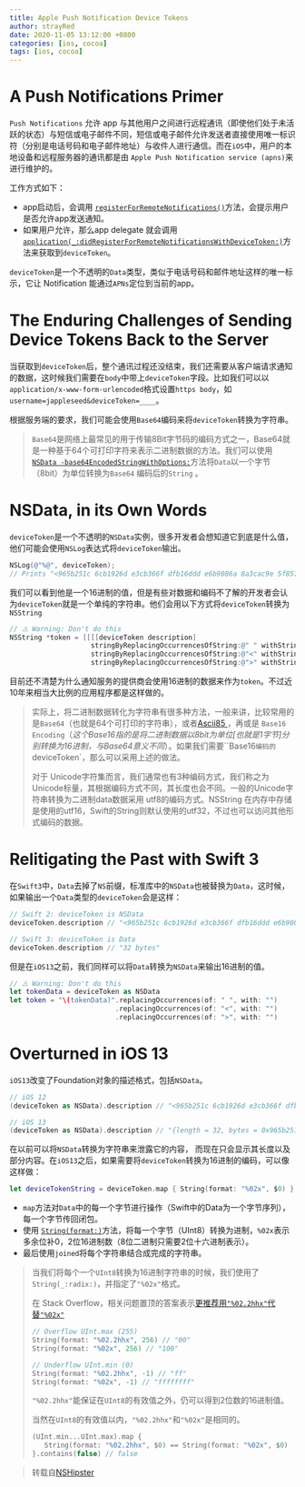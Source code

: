 ```yaml
---
title: Apple Push Notification Device Tokens
author: strayRed
date: 2020-11-05 13:12:00 +0800
categories: [ios, cocoa]
tags: [ios, cocoa]
---
```


# A Push Notifications Primer

`Push Notifications` 允许 app 与其他用户之间进行远程通讯（即使他们处于未活跃的状态）与短信或电子邮件不同，短信或电子邮件允许发送者直接使用唯一标识符（分别是电话号码和电子邮件地址）与收件人进行通信。而在`iOS`中，用户的本地设备和远程服务器的通讯都是由 `Apple Push Notification service (apns)`来进行维护的。

工作方式如下：

- app启动后，会调用 [`registerForRemoteNotifications()`](https://developer.apple.com/documentation/uikit/uiapplication/1623078-registerforremotenotifications)方法，会提示用户是否允许app发送通知。
- 如果用户允许，那么app delegate 就会调用 [`application(_:didRegisterForRemoteNotificationsWithDeviceToken:)`](https://developer.apple.com/documentation/uikit/uiapplicationdelegate/1622958-application)方法来获取到`deviceToken`。

`deviceToken`是一个不透明的`Data`类型，类似于电话号码和邮件地址这样的唯一标示，它让 Notification 能通过`APNs`定位到当前的app。

# The Enduring Challenges of Sending Device Tokens Back to the Server

当获取到`deviceToken`后，整个通讯过程还没结束，我们还需要从客户端请求通知的数据，这时候我们需要在`body`中带上`deviceToken`字段。比如我们可以以`application/x-www-form-urlencoded`格式设置`https body`，如`username=jappleseed&deviceToken=____`。

根据服务端的要求，我们可能会使用`Base64`编码来将`deviceToken`转换为字符串。

> `Base64`是网络上最常见的用于传输8Bit字节码的编码方式之一，Base64就是一种基于64个可打印字符来表示二进制数据的方法。我们可以使用  [`NSData -base64EncodedStringWithOptions:`](https://developer.apple.com/documentation/foundation/nsdata/1413546-base64encodedstringwithoptions?language=objc)方法将`Data`以一个字节（8bit）为单位转换为`Base64` 编码后的`String` 。

# NSData, in its Own Words

`deviceToken`是一个不透明的`NSData`实例，很多开发者会想知道它到底是什么值，他们可能会使用`NSLog`表达式将`deviceToken`输出。

```Objective-C
NSLog(@"%@", deviceToken);
// Prints "<965b251c 6cb1926d e3cb366f dfb16ddd e6b9086a 8a3cac9e 5f857679 376eab7C>"
```

我们可以看到他是一个16进制的值，但是有些对数据和编码不了解的开发者会认为`deviceToken`就是一个单纯的字符串。他们会用以下方式将`deviceToken`转换为`NSString`

```Objective-C
// ⚠️ Warning: Don't do this
NSString *token = [[[[deviceToken description]
                    stringByReplacingOccurrencesOfString:@" " withString:@""]
                    stringByReplacingOccurrencesOfString:@"<" withString:@""]
                    stringByReplacingOccurrencesOfString:@">" withString:@""];
```

目前还不清楚为什么通知服务的提供商会使用16进制的数据来作为`token`。不过近10年来相当大比例的应用程序都是这样做的。

> 实际上，将二进制数据转化为字符串有很多种方法，一般来讲，比较常用的是`Base64`（也就是64个可打印的字符串），或者[Ascii85 ](https://en.wikipedia.org/wiki/Ascii85)，再或是 `Base16 Encoding`（*这个Base16指的是将二进制数据以8bit为单位[也就是1字节]分别转换为16进制，与Base64意义不同*）。如果我们需要``Base16`编码的`deviceToken`，那么可以采用上述的做法。
>
> 对于 Unicode字符集而言，我们通常也有3种编码方式，我们称之为Unicode标量，其根据编码方式不同，其长度也会不同。一般的Unicode字符串转换为二进制data数据采用 utf8的编码方式。NSString 在内存中存储是使用的utf16，Swift的String则默认使用的utf32，不过也可以访问其他形式编码的数据。

# Relitigating the Past with Swift 3

在`Swift3`中，`Data`去掉了`NS`前缀，标准库中的`NSData`也被替换为`Data`，这时候，如果输出一个`Data`类型的`deviceToken`会是这样：

```Swift
// Swift 2: deviceToken is NSData
deviceToken.description // "<965b251c 6cb1926d e3cb366f dfb16ddd e6b9086a 8a3cac9e 5f857679 376eab7C>"

// Swift 3: deviceToken is Data
deviceToken.description // "32 bytes"
```

但是在`iOS13`之前，我们同样可以将`Data`转换为`NSData`来输出16进制的值。

```Swift
// ⚠️ Warning: Don't do this
let tokenData = deviceToken as NSData
let token = "\(tokenData)".replacingOccurrences(of: " ", with: "")
                          .replacingOccurrences(of: "<", with: "")
                          .replacingOccurrences(of: ">", with: "")
```

# Overturned in iOS 13

`iOS13`改变了Foundation对象的描述格式，包括`NSData`。

```Swift
// iOS 12
(deviceToken as NSData).description // "<965b251c 6cb1926d e3cb366f dfb16ddd e6b9086a 8a3cac9e 5f857679 376eab7C>"

// iOS 13
(deviceToken as NSData).description // "{length = 32, bytes = 0x965b251c 6cb1926d e3cb366f dfb16ddd ... 5f857679 376eab7c }"
```

在以前可以将`NSData`转换为字符串来泄露它的内容， 而现在只会显示其长度以及部分内容。在`iOS13`之后，如果需要将`deviceToken`转换为16进制的编码，可以像这样做：

```Swift
let deviceTokenString = deviceToken.map { String(format: "%02x", $0) }.joined()
```

- `map`方法对`Data`中的每一个字节进行操作（Swift中的Data为一个字节序列），每一个字节传回闭包。
- 使用 [`String(format:)`](https://developer.apple.com/documentation/swift/string/3126742-init)方法，将每一个字节（UInt8）转换为进制，`%02x`表示多余位补0，2位16进制数（8位二进制只需要2位十六进制表示）。
- 最后使用`joined`将每个字符串结合成完成的字符串。

>当我们将每个一个`UInt8`转换为16进制字符串的时候，我们使用了`String(_:radix:)`，并指定了`"%02x"`格式。
>
>在 Stack Overflow，相关问题置顶的答案表示[更推荐用`"%02.2hhx"`代替`"%02x"`](https://stackoverflow.com/questions/9372815/how-can-i-convert-my-device-token-nsdata-into-an-nsstring/24979958#24979958)
>
>```Swift
>// Overflow UInt.max (255)
>String(format: "%02.2hhx", 256) // "00"
>String(format: "%02x", 256) // "100"
>
>// Underflow UInt.min (0)
>String(format: "%02.2hhx", -1) // "ff"
>String(format: "%02x", -1) // "ffffffff"
>```
>
>`"%02.2hhx"`能保证在`UInt8`的有效值之外，仍可以得到2位数的16进制值。
>
>当然在`UInt8`的有效值以内，`"%02.2hhx"`和`"%02x"`是相同的。
>
>```Swift
>(UInt.min...UInt.max).map {
>    String(format: "%02.2hhx", $0) == String(format: "%02x", $0)
>}.contains(false) // false
>```
>
>

>转载自[NSHipster](https://nshipster.com/apns-device-tokens/)